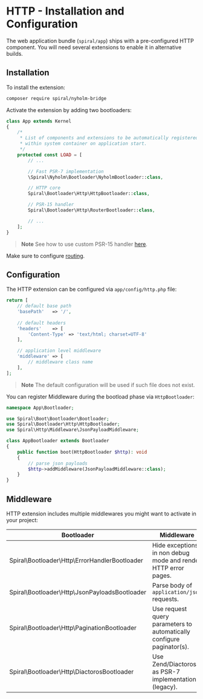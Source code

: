 # HTTP - Installation and Configuration
The web application bundle (`spiral/app`) ships with a pre-configured HTTP component. You will need several extensions
to enable it in alternative builds.

## Installation
To install the extension:

```bash
composer require spiral/nyholm-bridge
```

Activate the extension by adding two bootloaders:

```php
class App extends Kernel
{
    /*
     * List of components and extensions to be automatically registered
     * within system container on application start.
     */
    protected const LOAD = [
        // ...

        // Fast PSR-7 implementation
        \Spiral\Nyholm\Bootloader\NyholmBootloader::class,

        // HTTP core
        Spiral\Bootloader\Http\HttpBootloader::class,

        // PSR-15 handler      
        Spiral\Bootloader\Http\RouterBootloader::class,

        // ...
    ];
}
```

> **Note**
> See how to use custom PSR-15 handler [here](/http/psr-15.md).

Make sure to configure [routing](/http/routing.md).

## Configuration
The HTTP extension can be configured via `app/config/http.php` file:

```php
return [
    // default base path
    'basePath'   => '/',
    
    // default headers
    'headers'    => [
        'Content-Type' => 'text/html; charset=UTF-8'
    ],

    // application level middleware
    'middleware' => [
        // middleware class name
    ],
];
```

> **Note**
> The default configuration will be used if such file does not exist.

You can register Middleware during the bootload phase via `HttpBootloader`:

```php
namespace App\Bootloader;

use Spiral\Boot\Bootloader\Bootloader;
use Spiral\Bootloader\Http\HttpBootloader;
use Spiral\Http\Middleware\JsonPayloadMiddleware;

class AppBootloader extends Bootloader
{
    public function boot(HttpBootloader $http): void
    {
        // parse json payloads
        $http->addMiddleware(JsonPayloadMiddleware::class);
    }
}
```

## Middleware
HTTP extension includes multiple middlewares you might want to activate in your project:

Bootloader | Middleware
--- | ---
Spiral\Bootloader\Http\ErrorHandlerBootloader | Hide exceptions in non debug mode and render HTTP error pages.
Spiral\Bootloader\Http\JsonPayloadsBootloader | Parse body of `application/json` requests.
Spiral\Bootloader\Http\PaginationBootloader | Use request query parameters to automatically configure paginator(s).
Spiral\Bootloader\Http\DiactorosBootloader | Use Zend/Diactoros as PSR-7 implementation (legacy).
